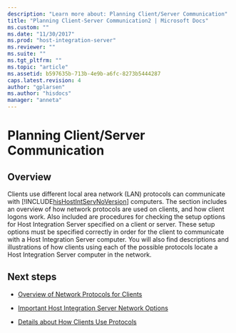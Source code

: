 ```yaml
---
description: "Learn more about: Planning Client/Server Communication"
title: "Planning Client-Server Communication2 | Microsoft Docs"
ms.custom: ""
ms.date: "11/30/2017"
ms.prod: "host-integration-server"
ms.reviewer: ""
ms.suite: ""
ms.tgt_pltfrm: ""
ms.topic: "article"
ms.assetid: b597635b-713b-4e9b-a6fc-8273b5444287
caps.latest.revision: 4
author: "gplarsen"
ms.author: "hisdocs"
manager: "anneta"
---
```

# Planning Client/Server Communication

## Overview
Clients use different local area network (LAN) protocols can communicate with [!INCLUDE[hisHostIntServNoVersion](../includes/hishostintservnoversion-md.md)] computers. The section includes an overview of how network protocols are used on clients, and how client logons work. Also included are procedures for checking the setup options for Host Integration Server specified on a client or server. These setup options must be specified correctly in order for the client to communicate with a Host Integration Server computer. You will also find descriptions and illustrations of how clients using each of the possible protocols locate a Host Integration Server computer in the network.  
  
## Next steps
  
-   [Overview of Network Protocols for Clients](../core/overview-of-network-protocols-for-clients2.md)  
  
-   [Important Host Integration Server Network Options](../core/important-host-integration-server-network-options1.md)  
  
-   [Details about How Clients Use Protocols](../core/details-about-how-clients-use-protocols1.md)  
  
